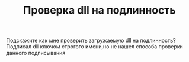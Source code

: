 ﻿---
title: "Проверка dll на подлинность"
se.owner.user_id: 285315
se.owner.display_name: "MeshBenth"
se.owner.link: "https://ru.stackoverflow.com/users/285315/meshbenth"
se.link: "https://ru.stackoverflow.com/questions/822875/%d0%9f%d1%80%d0%be%d0%b2%d0%b5%d1%80%d0%ba%d0%b0-dll-%d0%bd%d0%b0-%d0%bf%d0%be%d0%b4%d0%bb%d0%b8%d0%bd%d0%bd%d0%be%d1%81%d1%82%d1%8c"
se.question_id: 822875
se.post_type: question
se.score: 2
---
<p>Подскажите как мне проверить загружаемую dll на подлинность? Подписал dll ключом строгого имени,но не нашел способа проверки данного подписывания</p>
